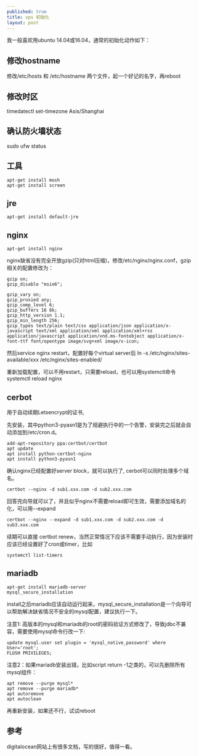 ```yaml
---
published: true
title: vps 初始化
layout: post
---
```


我一般喜欢用ubuntu 14.04或16.04，通常的初始化动作如下：

## 修改hostname
修改/etc/hosts 和 /etc/hostname 两个文件，起一个好记的名字，再reboot

## 修改时区
timedatectl set-timezone Asis/Shanghai

## 确认防火墙状态

sudo ufw status

## 工具

```
apt-get install mosh
apt-get install screen
```

## jre

```
apt-get install default-jre
```

## nginx

```
apt-get install nginx
```

nginx缺省没有完全开放gzip(只对html压缩)，修改/etc/nginx/nginx.conf，gzip相关的配置修改为：

```
gzip on;
gzip_disable "msie6";

gzip_vary on;
gzip_proxied any;
gzip_comp_level 6;
gzip_buffers 16 8k;
gzip_http_version 1.1;
gzip_min_length 256;
gzip_types text/plain text/css application/json application/x-javascript text/xml application/xml application/xml+rss application/javascript application/vnd.ms-fontobject application/x-font-ttf font/opentype image/svg+xml image/x-icon;
```

然后service nginx restart，配置好每个virtual server后
ln -s /etc/nginx/sites-available/xxx /etc/nginx/sites-enabled/

重新加载配置，可以不用restart，只需要reload，也可以用systemctl命令
systemctl reload nginx

## cerbot
用于自动续期Letsencrypt的证书, 

先安装，其中python3-pyasn1是为了规避执行中的一个告警，安装完之后就会自动添加到/etc/cron.d。

```
add-apt-repository ppa:certbot/certbot
apt update
apt install python-certbot-nginx
apt install python3-pyasn1
```

确认nginx已经配置好server block，就可以执行了, cerbot可以同时处理多个域名。

```
certbot --nginx -d sub1.xxx.com -d sub2.xxx.com
```

回答完向导就可以了，并且似乎nginx不需要reload即可生效，需要添加域名的化，可以用--expand
```
certbot --nginx --expand -d sub1.xxx.com -d sub2.xxx.com -d sub3.xxx.com
```

续期可以直接 certbot renew，当然正常情况下应该不需要手动执行，因为安装时应该已经设置好了cron或timer，比如

```
systemctl list-timers
```

## mariadb

```
apt-get install mariadb-server
mysql_secure_installation
```

install之后mariadb应该自动运行起来，mysql_secure_installation是一个向导可以帮助解决缺省情况不安全的mysql配置，建议执行一下。

注意1: 高版本的mysql和mariadb的root的密码验证方式修改了，导致jdbc不兼容，需要使用mysql命令行改一下:

```
update mysql.user set plugin = 'mysql_native_password' where User='root';
FLUSH PRIVILEGES;
```

注意2：如果mariadb安装出错，比如script return -1之类的，可以先删除所有mysql组件：

```
apt remove --purge mysql*
apt remove --purge mariadb*
apt autoremove
apt autoclean
```
再重新安装，如果还不行，试试reboot

## 参考
digitalocean网站上有很多文档，写的很好，值得一看。